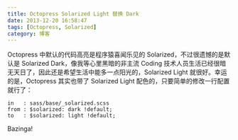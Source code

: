 ```yaml
---
title: Octopress Solarized Light 替换 Dark
date: 2013-12-20 16:58:47
tags: [Octopress, Solarized]
category: 博客
---
```

Octopress 中默认的代码高亮是程序猿喜闻乐见的 Solarized，不过很遗憾的是默认是 Solarized Dark，像我等心里黑暗的非主流 Coding 技术人员生活已经很暗无天日了，因此还是希望生活中能多一点阳光的，Solarized Light 就很好。幸运的是，Octopress 其实也带了 Solarized Light 配色的，只要简单的修改一行配置就行了：

```
in   : sass/base/_solarized.scss
from : $solarized: dark !default;
to   : $solarized: light !default;
```

Bazinga!